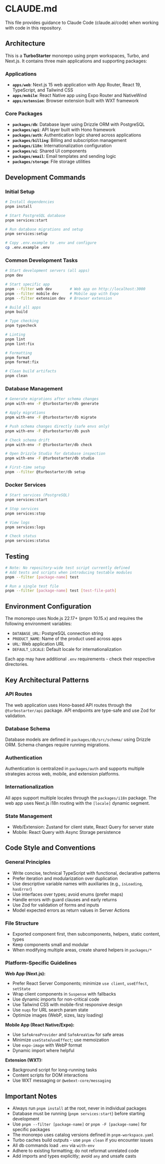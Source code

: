 # CLAUDE.md

This file provides guidance to Claude Code (claude.ai/code) when working with code in this repository.

## Architecture

This is a **TurboStarter** monorepo using pnpm workspaces, Turbo, and Next.js. It contains three main applications and supporting packages:

### Applications
- **`apps/web`**: Next.js 15 web application with App Router, React 19, TypeScript, and Tailwind CSS
- **`apps/mobile`**: React Native app using Expo Router and NativeWind
- **`apps/extension`**: Browser extension built with WXT framework

### Core Packages
- **`packages/db`**: Database layer using Drizzle ORM with PostgreSQL
- **`packages/api`**: API layer built with Hono framework
- **`packages/auth`**: Authentication logic shared across applications
- **`packages/billing`**: Billing and subscription management
- **`packages/i18n`**: Internationalization configuration
- **`packages/ui`**: Shared UI components
- **`packages/email`**: Email templates and sending logic
- **`packages/storage`**: File storage utilities

## Development Commands

### Initial Setup
```bash
# Install dependencies
pnpm install

# Start PostgreSQL database
pnpm services:start

# Run database migrations and setup
pnpm services:setup

# Copy .env.example to .env and configure
cp .env.example .env
```

### Common Development Tasks
```bash
# Start development servers (all apps)
pnpm dev

# Start specific app
pnpm --filter web dev        # Web app on http://localhost:3000
pnpm --filter mobile dev     # Mobile app with Expo
pnpm --filter extension dev  # Browser extension

# Build all apps
pnpm build

# Type checking
pnpm typecheck

# Linting
pnpm lint
pnpm lint:fix

# Formatting
pnpm format
pnpm format:fix

# Clean build artifacts
pnpm clean
```

### Database Management
```bash
# Generate migrations after schema changes
pnpm with-env -F @turbostarter/db generate

# Apply migrations
pnpm with-env -F @turbostarter/db migrate

# Push schema changes directly (safe envs only)
pnpm with-env -F @turbostarter/db push

# Check schema drift
pnpm with-env -F @turbostarter/db check

# Open Drizzle Studio for database inspection
pnpm with-env -F @turbostarter/db studio

# First-time setup
pnpm --filter @turbostarter/db setup
```

### Docker Services
```bash
# Start services (PostgreSQL)
pnpm services:start

# Stop services
pnpm services:stop

# View logs
pnpm services:logs

# Check status
pnpm services:status
```

## Testing
```bash
# Note: No repository-wide test script currently defined
# Add tests and scripts when introducing testable modules
pnpm --filter [package-name] test

# Run a single test file
pnpm --filter [package-name] test [test-file-path]
```

## Environment Configuration

The monorepo uses Node.js 22.17+ (pnpm 10.15.x) and requires the following environment variables:

- `DATABASE_URL`: PostgreSQL connection string
- `PRODUCT_NAME`: Name of the product used across apps
- `URL`: Web application URL
- `DEFAULT_LOCALE`: Default locale for internationalization

Each app may have additional `.env` requirements - check their respective directories.

## Key Architectural Patterns

### API Routes
The web application uses Hono-based API routes through the `@turbostarter/api` package. API endpoints are type-safe and use Zod for validation.

### Database Schema
Database models are defined in `packages/db/src/schema/` using Drizzle ORM. Schema changes require running migrations.

### Authentication
Authentication is centralized in `packages/auth` and supports multiple strategies across web, mobile, and extension platforms.

### Internationalization
All apps support multiple locales through the `packages/i18n` package. The web app uses Next.js i18n routing with the `[locale]` dynamic segment.

### State Management
- Web/Extension: Zustand for client state, React Query for server state
- Mobile: React Query with Async Storage persistence

## Code Style and Conventions

### General Principles
- Write concise, technical TypeScript with functional, declarative patterns
- Prefer iteration and modularization over duplication
- Use descriptive variable names with auxiliaries (e.g., `isLoading`, `hasError`)
- Use interfaces over types; avoid enums (prefer maps)
- Handle errors with guard clauses and early returns
- Use Zod for validation of forms and inputs
- Model expected errors as return values in Server Actions

### File Structure
- Exported component first, then subcomponents, helpers, static content, types
- Keep components small and modular
- When modifying multiple areas, create shared helpers in `packages/*`

### Platform-Specific Guidelines

**Web App (Next.js):**
- Prefer React Server Components; minimize `use client`, `useEffect`, `setState`
- Wrap client components in `Suspense` with fallbacks
- Use dynamic imports for non-critical code
- Use Tailwind CSS with mobile-first responsive design
- Use `nuqs` for URL search param state
- Optimize images (WebP, sizes, lazy loading)

**Mobile App (React Native/Expo):**
- Use `SafeAreaProvider` and `SafeAreaView` for safe areas
- Minimize `useState`/`useEffect`; use memoization
- Use `expo-image` with WebP format
- Dynamic import where helpful

**Extension (WXT):**
- Background script for long-running tasks
- Content scripts for DOM interactions
- Use WXT messaging or `@webext-core/messaging`

## Important Notes

- Always run `pnpm install` at the root, never in individual packages
- Database must be running (`pnpm services:start`) before starting development
- Use `pnpm --filter [package-name]` or `pnpm -F [package-name]` for specific packages
- The monorepo uses catalog versions defined in `pnpm-workspace.yaml`
- Turbo caches build outputs - use `pnpm clean` if you encounter issues
- All db commands load `.env` via `with-env`
- Adhere to existing formatting; do not reformat unrelated code
- Add imports and types explicitly; avoid `any` and unsafe casts